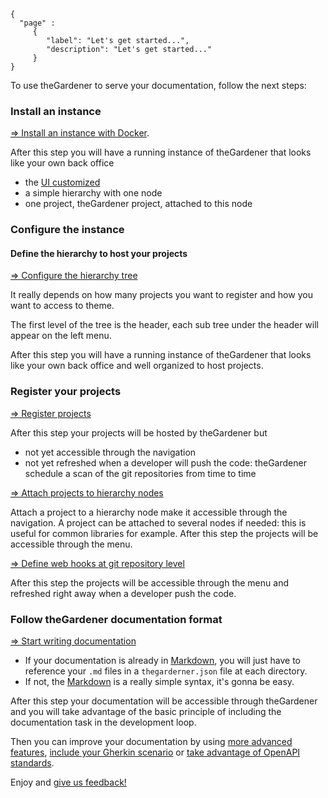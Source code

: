 ```thegardener
{
  "page" :
     {
        "label": "Let's get started...",
        "description": "Let's get started..."
     }
}
```


To use theGardener to serve your documentation, follow the next steps: 

### Install an instance

[=> Install an instance with Docker](thegardener://navigate/_doc/theGardener/master/_Admin/Install).

After this step you will have a running instance of theGardener that looks like your own back office
- the [UI customized](thegardener://navigate/_doc/theGardener/master/_Admin/Configure#ui-settings) 
- a simple hierarchy with one node
- one project, theGardener project, attached to this node  

### Configure the instance

#### Define the hierarchy to host your projects

[=> Configure the hierarchy tree](thegardener://navigate/_doc/theGardener/master/_Admin/Configure#hierarchy)

It really depends on how many projects you want to register and how you want to access to theme. 

The first level of the tree is the header, each sub tree under the header will appear on the left menu. 

After this step you will have a running instance of theGardener that looks like your own back office and well organized to host projects.

### Register your projects

[=> Register projects](thegardener://navigate/_doc/theGardener/master/_Admin/Configure#projects)

After this step your projects will be hosted by theGardener but 
- not yet accessible through the navigation
- not yet refreshed when a developer will push the code: theGardener schedule a scan of the git repositories from time to time

[=> Attach projects to hierarchy nodes](thegardener://navigate/_doc/theGardener/master/_Admin/Configure#link-between-projects-and-hierarchy)

Attach a project to a hierarchy node make it accessible through the navigation. A project can be attached to several nodes if needed: this is useful for common libraries for example.
After this step the projects will be accessible through the menu.

[=> Define web hooks at git repository level](thegardener://navigate/_doc/theGardener/master/_Admin/Configure#hooks-on-the-git-servers)

After this step the projects will be accessible through the menu and refreshed right away when a developer push the code.

### Follow theGardener documentation format 

[=> Start writing documentation](thegardener://navigate/_doc/theGardener/master/_Write/Start)

- If your documentation is already in [Markdown](https://www.markdownguide.org/basic-syntax/), you will just have to reference your `.md` files in a `thegarderner.json` file at each directory.
- If not, the [Markdown](https://www.markdownguide.org/basic-syntax/) is a really simple syntax, it's gonna be easy.

After this step your documentation will be accessible through theGardener and you will take advantage of the basic principle of including the documentation task in the development loop.

Then you can improve your documentation by using [more advanced features](thegardener://navigate/_doc/theGardener/master/_Write/Improve), [include your Gherkin scenario](thegardener://navigate/_doc/theGardener/master/_Write/IncludeGherkin) or [take advantage of OpenAPI standards](thegardener://navigate/_doc/theGardener/master/_Write/IncludeOpenApi).

Enjoy and [give us feedback!](thegardener://navigate/_doc/theGardener/master/_Contribute/Overview#want-to-give-feedback)
  


  



